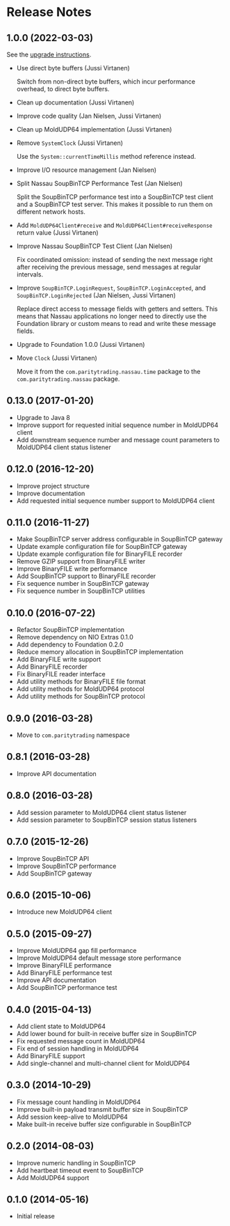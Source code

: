 # Release Notes

## 1.0.0 (2022-03-03)

See the [upgrade instructions](UPGRADE-1.0.0.md).

- Use direct byte buffers (Jussi Virtanen)

  Switch from non-direct byte buffers, which incur performance overhead, to
  direct byte buffers.

- Clean up documentation (Jussi Virtanen)

- Improve code quality (Jan Nielsen, Jussi Virtanen)

- Clean up MoldUDP64 implementation (Jussi Virtanen)

- Remove `SystemClock` (Jussi Virtanen)

  Use the `System::currentTimeMillis` method reference instead.

- Improve I/O resource management (Jan Nielsen)

- Split Nassau SoupBinTCP Performance Test (Jan Nielsen)

  Split the SoupBinTCP performance test into a SoupBinTCP test client and
  a SoupBinTCP test server. This makes it possible to run them on different
  network hosts.

- Add `MoldUDP64Client#receive` and `MoldUDP64Client#receiveResponse` return
  value (Jussi Virtanen)

- Improve Nassau SoupBinTCP Test Client (Jan Nielsen)

  Fix coordinated omission: instead of sending the next message right after
  receiving the previous message, send messages at regular intervals.

- Improve `SoupBinTCP.LoginRequest`, `SoupBinTCP.LoginAccepted`, and
  `SoupBinTCP.LoginRejected` (Jan Nielsen, Jussi Virtanen)

  Replace direct access to message fields with getters and setters. This means
  that Nassau applications no longer need to directly use the Foundation
  library or custom means to read and write these message fields.

- Upgrade to Foundation 1.0.0 (Jussi Virtanen)

- Move `Clock` (Jussi Virtanen)

  Move it from the `com.paritytrading.nassau.time` package to the
  `com.paritytrading.nassau` package.

## 0.13.0 (2017-01-20)

- Upgrade to Java 8
- Improve support for requested initial sequence number in MoldUDP64 client
- Add downstream sequence number and message count parameters to MoldUDP64
  client status listener

## 0.12.0 (2016-12-20)

- Improve project structure
- Improve documentation
- Add requested initial sequence number support to MoldUDP64 client

## 0.11.0 (2016-11-27)

- Make SoupBinTCP server address configurable in SoupBinTCP gateway
- Update example configuration file for SoupBinTCP gateway
- Update example configuration file for BinaryFILE recorder
- Remove GZIP support from BinaryFILE writer
- Improve BinaryFILE write performance
- Add SoupBinTCP support to BinaryFILE recorder
- Fix sequence number in SoupBinTCP gateway
- Fix sequence number in SoupBinTCP utilities

## 0.10.0 (2016-07-22)

- Refactor SoupBinTCP implementation
- Remove dependency on NIO Extras 0.1.0
- Add dependency to Foundation 0.2.0
- Reduce memory allocation in SoupBinTCP implementation
- Add BinaryFILE write support
- Add BinaryFILE recorder
- Fix BinaryFILE reader interface
- Add utility methods for BinaryFILE file format
- Add utility methods for MoldUDP64 protocol
- Add utility methods for SoupBinTCP protocol

## 0.9.0 (2016-03-28)

- Move to `com.paritytrading` namespace

## 0.8.1 (2016-03-28)

- Improve API documentation

## 0.8.0 (2016-03-28)

- Add session parameter to MoldUDP64 client status listener
- Add session parameter to SoupBinTCP session status listeners

## 0.7.0 (2015-12-26)

- Improve SoupBinTCP API
- Improve SoupBinTCP performance
- Add SoupBinTCP gateway

## 0.6.0 (2015-10-06)

- Introduce new MoldUDP64 client

## 0.5.0 (2015-09-27)

- Improve MoldUDP64 gap fill performance
- Improve MoldUDP64 default message store performance
- Improve BinaryFILE performance
- Add BinaryFILE performance test
- Improve API documentation
- Add SoupBinTCP performance test

## 0.4.0 (2015-04-13)

- Add client state to MoldUDP64
- Add lower bound for built-in receive buffer size in SoupBinTCP
- Fix requested message count in MoldUDP64
- Fix end of session handling in MoldUDP64
- Add BinaryFILE support
- Add single-channel and multi-channel client for MoldUDP64

## 0.3.0 (2014-10-29)

- Fix message count handling in MoldUDP64
- Improve built-in payload transmit buffer size in SoupBinTCP
- Add session keep-alive to MoldUDP64
- Make built-in receive buffer size configurable in SoupBinTCP

## 0.2.0 (2014-08-03)

- Improve numeric handling in SoupBinTCP
- Add heartbeat timeout event to SoupBinTCP
- Add MoldUDP64 support

## 0.1.0 (2014-05-16)

- Initial release
